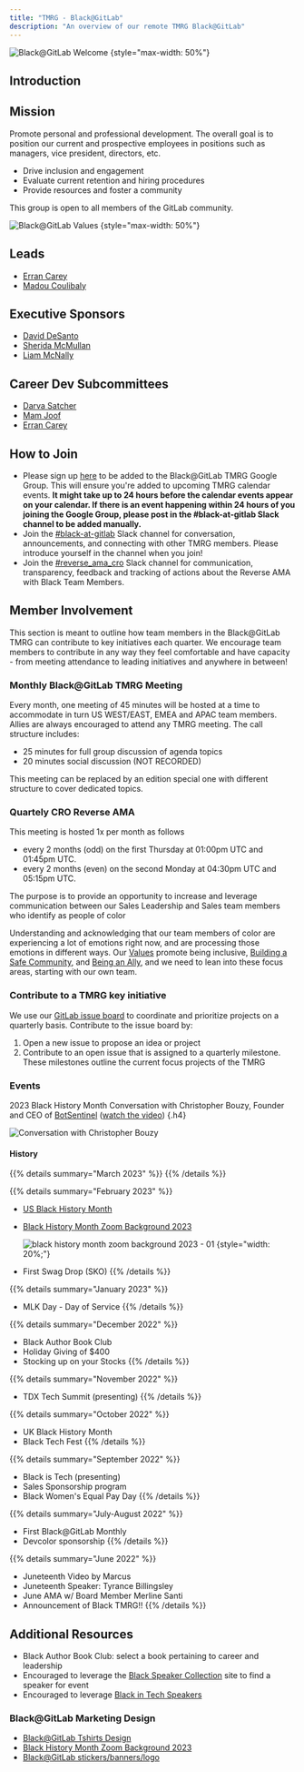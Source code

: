 ```yaml
---
title: "TMRG - Black@GitLab"
description: "An overview of our remote TMRG Black@GitLab"
---
```


![Black@GitLab Welcome](/images/company/culture/inclusion/tmrg-gitlab-black/Black-GitLab-SKO23.jpg)
{style="max-width: 50%"}

## Introduction

## Mission

Promote personal and professional development. The overall goal is to position our current and prospective employees in positions such as managers, vice president, directors, etc.

- Drive inclusion and engagement
- Evaluate current retention and hiring procedures
- Provide resources and foster a community

This group is open to all members of the GitLab community.

![Black@GitLab Values](/images/company/culture/inclusion/tmrg-gitlab-black/black-gitlab-values.png)
{style="max-width: 50%"}

## Leads

- [Erran Carey](/handbook/company/team/#erran)
- [Madou Coulibaly](/handbook/company/team/#madou)

## Executive Sponsors

- [David DeSanto](/handbook/company/team/#david)
- [Sherida McMullan](/handbook/company/team/#sheridam)
- [Liam McNally](/handbook/company/team/#lmcnally1)

## Career Dev Subcommittees

- [Darva Satcher](/handbook/company/team/#dsatcher)
- [Mam Joof](/handbook/company/team/#mjoof1)
- [Erran Carey](/handbook/company/team/#erran)

## How to Join

- Please sign up [here](https://groups.google.com/a/gitlab.com/g/black-tmrg) to be added to the Black@GitLab TMRG Google Group. This will ensure you're added to upcoming TMRG calendar events. **It might take up to 24 hours before the calendar events appear on your calendar. If there is an event happening within 24 hours of you joining the Google Group, please post in the #black-at-gitlab  Slack channel to be added manually.**
- Join the [#black-at-gitlab](https://gitlab.slack.com/archives/C03KFLT0UJV) Slack channel for conversation, announcements, and connecting with other TMRG members. Please introduce yourself in the channel when you join!
- Join the [#reverse_ama_cro](https://gitlab.slack.com/archives/C029DTTFR0U) Slack channel for communication, transparency, feedback and tracking of actions about the Reverse AMA with Black Team Members.

## Member Involvement

This section is meant to outline how team members in the Black@GitLab TMRG can contribute to key initiatives each quarter. We encourage team members to contribute in any way they feel comfortable and have capacity - from meeting attendance to leading initiatives and anywhere in between!

### Monthly Black@GitLab TMRG Meeting

Every month, one meeting of 45 minutes will be hosted at a time to accommodate in turn US WEST/EAST, EMEA and APAC team members. Allies are always encouraged to attend any TMRG meeting. The call structure includes:

- 25 minutes for full group discussion of agenda topics
- 20 minutes social discussion (NOT RECORDED)

This meeting can be replaced by an edition special one with different structure to cover dedicated topics.

### Quartely CRO Reverse AMA

This meeting is hosted 1x per month as follows

- every 2 months (odd) on the first Thursday at 01:00pm UTC and 01:45pm UTC.
- every 2 months (even) on the second Monday at 04:30pm UTC and 05:15pm UTC.

The purpose is to provide an opportunity to increase and leverage communication between our Sales Leadership and Sales team members who identify as people of color

Understanding and acknowledging that our team members of color are experiencing a lot of emotions right now, and are processing those emotions in different ways. Our [Values](/handbook/values/) promote being inclusive, [Building a Safe Community](/handbook/values/#building-a-safe-community), and [Being an Ally](/handbook/communication/ally-resources/), and we need to lean into these focus areas, starting with our own team.

### Contribute to a TMRG key initiative

We use our [GitLab issue board](https://gitlab.com/gitlab-com/black-tmrg/-/boards) to coordinate and prioritize projects on a quarterly basis. Contribute to the issue board by:

1. Open a new issue to propose an idea or project
1. Contribute to an open issue that is assigned to a quarterly milestone. These milestones outline the current focus projects of the TMRG

### Events

2023 Black History Month Conversation with Christopher Bouzy, Founder and CEO of [BotSentinel](https://botsentinel.com/) ([watch the video](https://drive.google.com/file/d/1jIwAdJCYxsUJlmEo1otGG5pE6VGC7geM/view))
{.h4}

![Conversation with Christopher Bouzy](/images/company/culture/inclusion/tmrg-gitlab-black/conversation_with_Christopher_Bouzy.png)

#### History

{{% details summary="March 2023" %}}
{{% /details %}}

{{% details summary="February 2023" %}}

- [US Black History Month](https://gitlab.com/gitlab-com/black-tmrg/-/issues/23)
- [Black History Month Zoom Background 2023](https://gitlab.com/gitlab-com/marketing/corporate_marketing/corporate-marketing/-/tree/master/design/programs-teams/dib-tmrg/black-gitlab/swag/zoom-backgrounds/black-history-month-zoom-background-2023/png)

  ![black history month zoom background 2023 - 01](https://gitlab.com/gitlab-com/marketing/corporate_marketing/corporate-marketing/-/raw/master/design/programs-teams/dib-tmrg/black-gitlab/swag/zoom-backgrounds/black-history-month-zoom-background-2023/png/black-history-month-zoom-background-2023_01.png)
  {style="width: 20%;"}

- First Swag Drop (SKO)
{{% /details %}}

{{% details summary="January 2023" %}}

- MLK Day - Day of Service
{{% /details %}}

{{% details summary="December  2022" %}}

- Black Author Book Club
- Holiday Giving of $400
- Stocking up on your Stocks
{{% /details %}}

{{% details summary="November  2022" %}}

- TDX Tech Summit (presenting)
{{% /details %}}

{{% details summary="October  2022" %}}

- UK Black History Month
- Black Tech Fest
{{% /details %}}

{{% details summary="September  2022" %}}

- Black is Tech (presenting)
- Sales Sponsorship program
- Black Women's Equal Pay Day
{{% /details %}}

{{% details summary="July-August 2022" %}}

- First Black@GitLab Monthly
- Devcolor sponsorship
{{% /details %}}

{{% details summary="June 2022" %}}

- Juneteenth Video by Marcus
- Juneteenth Speaker: Tyrance Billingsley
- June AMA w/ Board Member Merline Santi
- Announcement of Black TMRG!!
{{% /details %}}

## Additional Resources

- Black Author Book Club: select a book pertaining to career and leadership
- Encouraged to leverage the [Black Speaker Collection](https://blackspeakerscollection.com/) site to find a speaker for event
- Encouraged to leverage [Black in Tech Speakers](https://www.allamericanspeakers.com/lists/black-in-tech.php)

### Black@GitLab Marketing Design

- [Black@GitLab Tshirts Design](https://gitlab.com/gitlab-com/marketing/corporate_marketing/corporate-marketing/-/blob/master/design/programs-teams/dib-tmrg/black-gitlab/swag/t-shirts/pdf/black-gitlab-shirt.pdf)
- [Black History Month Zoom Background 2023](https://gitlab.com/gitlab-com/marketing/corporate_marketing/corporate-marketing/-/tree/master/design/programs-teams/dib-tmrg/black-gitlab/swag/zoom-backgrounds/black-history-month-zoom-background-2023/png)
- [Black@GitLab stickers/banners/logo](https://gitlab.com/gitlab-com/marketing/corporate_marketing/corporate-marketing/-/tree/master/design/programs-teams/dib-tmrg/black-gitlab/png)
